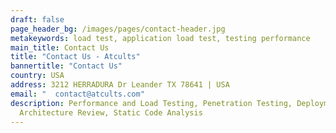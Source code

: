 ```yaml
---
draft: false
page_header_bg: /images/pages/contact-header.jpg
metakeywords: load test, application load test, testing performance
main_title: Contact Us
title: "Contact Us - Atcults"
bannertitle: "Contact Us"
country: USA
address: 3212 HERRADURA Dr Leander TX 78641 | USA
email: "  contact@atcults.com"
description: Performance and Load Testing, Penetration Testing, Deployment
  Architecture Review, Static Code Analysis
---
```

